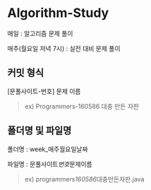 # Algorithm-Study

매일 : 알고리즘 문제 풀이

매주(월요일 저녁 7시) : 실전 대비 문제 풀이

## 커밋 형식

[문풀사이트-번호] 문제 이름

> ex) Programmers-160586 대충 만든 자판

## 폴더명 및 파일명

폴더명 : week\_매주월요일날짜

파일명 : 문풀사이트*번호*문제이름

> ex) programmers*160586*대충만든자판.java

